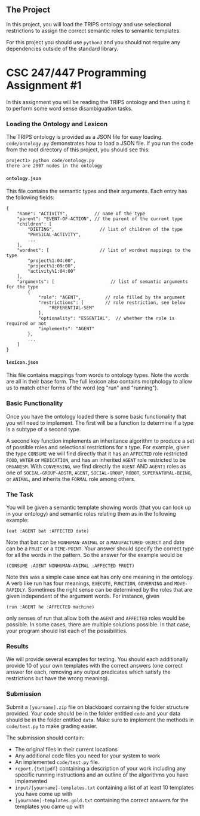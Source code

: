 ## The Project

In this project, you will load the TRIPS ontology and use selectional restrictions to assign the correct semantic roles to semantic templates.

For this project you should use `python3` and you should not require any dependencies outside of the standard library.


# CSC 247/447 Programming Assignment \#1

In this assignment you will be reading the TRIPS ontology and then using it to perform some word sense disambiguation tasks.

### Loading the Ontology and Lexicon

The TRIPS ontology is provided as a JSON file for easy loading.  `code/ontology.py`
demonstrates how to load a JSON file.  If you run the code from the root directory of this project, you should see this:

```
project1> python code/ontology.py
there are 2907 nodes in the ontology
```

#### `ontology.json`

This file contains the semantic types and their arguments.  Each entry has the following fields:

```
{
	"name": "ACTIVITY",          // name of the type
	"parent": "EVENT-OF-ACTION", // the parent of the current type
	"children": [
		"DIETING",                 // list of children of the type
		"PHYSICAL-ACTIVITY",
		...
	],
	"wordnet": [		           // list of wordnet mappings to the type
		"project%1:04:00",
		"project%1:09:00",
		"activity%1:04:00"
	],
	"arguments": [                     // list of semantic arguments for the type
		{
			"role": "AGENT",         // role filled by the argument
			"restrictions": [        // role restriction, see below
				"REFERENTIAL-SEM"
			],
			"optionality": "ESSENTIAL",  // whether the role is required or not
			"implements": "AGENT"
		},
		...
	]
}
```

#### `lexicon.json`

This file contains mappings from words to ontology types.  Note the words are all
in their base form.  The full lexicon also contains morphology to allow us to match
other forms of the word (eg "run" and "running").

### Basic Functionality

Once you have the ontology loaded there is some basic functionality that you will need to implement. The first will be a function to determine if a type is a subtype of a second type.

A second key function implements an inheritance algorithm to produce a set of possible roles and selectional restrictions for a type. For example, given the type `CONSUME` we will find directly that it has an `AFFECTED` role restricted `FOOD`, `WATER` or `MEDICATION`, and has an inherited `AGENT` role restricted to be `ORGANISM`.
With `CONVERSING`, we find directly the `AGENT` AND `AGENT1` roles as one of `SOCIAL-GROUP-ABSTR`, `AGENT`, `SOCIAL-GROUP`, `ROBOT`,
`SUPERNATURAL-BEING`, or `ANIMAL`, and inherits the `FORMAL` role among others.

### The Task

You will be given a semantic template showing words (that you can look up in your ontology) and semantic roles relating them as in the following example:

```
(eat :AGENT bat :AFFECTED date)
```

Note that bat can be `NONHUMAN-ANIMAL` or a `MANUFACTURED-OBJECT` and date can be a `FRUIT` or a `TIME-POINT`. Your answer should specify the correct type for all the words in the pattern. So the answer for the example would be

```
(CONSUME :AGENT NONHUMAN-ANIMAL :AFFECTED FRUIT)
```

Note this was a simple case since eat has only one meaning in the ontology. A verb like run has four meanings, `EXECUTE`, `FUNCTION`, `GOVERNING` and `MOVE-RAPIDLY`. Sometimes the right sense can be determined by the roles that are given independent of the argument words. For instance, given

```
(run :AGENT he :AFFECTED machine)
```
only senses of run that allow both the `AGENT` and `AFFECTED` roles would be possible. In some cases, there are multiple solutions possible. In that case, your program should list each of the possibilities.

### Results

We will provide several examples for testing.  You should each additionally provide 10 of your own templates with the
correct answers (one correct answer for each, removing any output predicates which satisfy the restrictions but have the wrong meaning).

### Submission

Submit a `[yourname].zip` file on blackboard containing the folder structure provided.  Your code should be in the folder entitled `code` and your data should be in the folder entitled `data`.  Make sure to implement the methods in `code/test.py` to make grading easier.

The submission should contain:
* The original files in their current locations
* Any additional code files you need for your system to work
* An implemented `code/test.py` file.
* `report.{txt|pdf}` containing a description of your work including any specific running instructions and an outline of the algorithms you have implemented
* `input/[yourname]-templates.txt` containing a list of at least 10 templates you have come up with
* `[yourname]-templates.gold.txt` containing the correct answers for the templates you came up with
